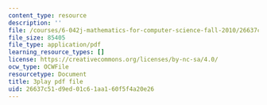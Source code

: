 ```yaml
---
content_type: resource
description: ''
file: /courses/6-042j-mathematics-for-computer-science-fall-2010/26637c51d9ed01c61aa160f5f4a20e26_MOfhhFaQdjw.pdf
file_size: 85405
file_type: application/pdf
learning_resource_types: []
license: https://creativecommons.org/licenses/by-nc-sa/4.0/
ocw_type: OCWFile
resourcetype: Document
title: 3play pdf file
uid: 26637c51-d9ed-01c6-1aa1-60f5f4a20e26
---
```

